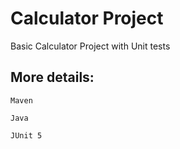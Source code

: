 # Calculator Project 
Basic Calculator Project with Unit tests

## More details:
`Maven`

`Java`

`JUnit 5`
